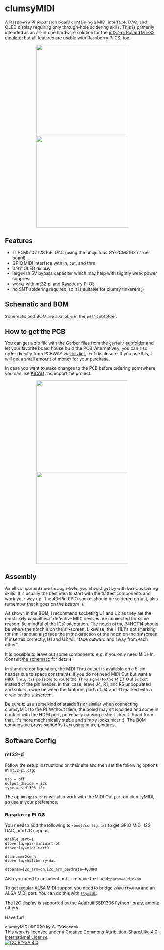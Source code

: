 # clumsyMIDI
A Raspberry Pi expansion board containing a MIDI interface, DAC, and OLED display requiring only through-hole soldering skills. This is primarily intended as an all-in-one hardware solution for the [mt32-pi Roland MT-32 emulator](https://github.com/dwhinham/mt32-pi) but all features are usable with Raspberry Pi OS, too.

<p align="center">
  <img src="https://github.com/gmcn42/clumsyMIDI/raw/main/pictures/IMGP8915-2.jpg" height="300">
  <img src="https://github.com/gmcn42/clumsyMIDI/raw/main/pictures/IMGP8907-1.jpg" height="300">
</p>

## Features
* TI PCM5102 I2S HiFi DAC (using the ubiquitous GY-PCM5102 carrier board)
* GPIO MIDI interface with in, out, and thru
* 0.91" OLED display
* large-ish 5V bypass capacitor which may help with slightly weak power supplies
* works with [mt32-pi](https://github.com/dwhinham/mt32-pi) and Raspberry Pi OS
* no SMT soldering required, so it is suitable for clumsy tinkerers ;)

## Schematic and BOM
Schematic and BOM are available in the [`pdf/` subfolder](https://github.com/gmcn42/clumsyMIDI/tree/main/pdf).

## How to get the PCB
You can get a zip file with the Gerber files from the [`gerber/` subfolder](https://github.com/gmcn42/clumsyMIDI/tree/main/gerber) and let your favorite board house build the PCB. Alternatively, you can also order directly from PCBWAY via [this link](https://www.pcbway.com/project/shareproject/clumsyMIDI___Raspberry_Pi_expansion_board.html). Full disclosure: If you use this, I will get a small amount of money for your purchase.

In case you want to make changes to the PCB before ordering somewhere, you can use [KiCAD](https://kicad.org/) and import the project.

<p align="center">
  <img src="https://github.com/gmcn42/clumsyMIDI/raw/main/pictures/IMGP8886.jpg" height="300">
  <img src="https://github.com/gmcn42/clumsyMIDI/raw/main/pictures/IMGP8888.jpg" height="300">
</p>

## Assembly
As all components are through-hole, you should get by with basic soldering skills. It is usually the best idea to start with the flattest components and work your way up. The 40-Pin GPIO socket should be soldered on last, also remember that it goes on the *bottom* :).

As shown in the BOM, I recommend socketing U1 and U2 as they are the most likely casualties if defective MIDI devices are connected for some reason. Be mindful of the ICs' orientation. The notch of the 74HCT14 should be where the notch is on the silkscreen. Likewise, the H11L1's dot (marking for Pin 1) should also face the in the direction of the notch on the silkscreen. If inserted correctly, U1 and U2 will "face outward and away from each other".

It is possible to leave out some components, e.g. if you only need MIDI-In. Consult [the schematic](https://github.com/gmcn42/clumsyMIDI/blob/main/pdf/clumsyMIDI-schematic.pdf) for details.

In standard configuration, the MIDI Thru output is available on a 5-pin header due to space constraints. If you do not need MIDI Out but want a MIDI Thru, it is possible to route the Thru signal to the MIDI-Out socket instead of the pin header. In that case, leave J4, R1, and R5 unpopulated and solder a wire between the footprint pads of J4 and R1 marked with a circle on the silkscreen.

Be sure to use some kind of standoffs or similar when connecting clumsyMIDI to the PI. Without them, the board may sit lopsided and come in contact with the HDMI port, potentially causing a short circuit. Apart from that, it's more mechanically stable and simply looks nicer :). The BOM contains the brass standoffs I am using in the pictures.

## Software Config
### mt32-pi
Follow the setup instructions on their site and then set the following options in `mt32-pi.cfg`:
```
usb = off
output_device = i2s
type = ssd1306_i2c
```
The option `gpio_thru` will also work with the MIDI Out port on clumsyMIDI, so use at your preference.

### Raspberry Pi OS
You need to add the following to `/boot/config.txt` to get GPIO MIDI, I2S DAC, adn I2C support
```
enable_uart=1
dtoverlay=pi3-miniuart-bt
dtoverlay=midi-uart0

dtparam=i2s=on
dtoverlay=hifiberry-dac

dtparam=i2c_arm=on,i2c_arm_baudrate=400000
```
Also you need to comment out or remove the line `dtparam=audio=on`

To get regular ALSA MIDI support you need to bridge `/dev/ttyAMA0` and an ALSA MIDI port. You can do this with [`ttymidi`](https://github.com/cjbarnes18/ttymidi).

The I2C display is supported by the [Adafruit SSD1306 Python library](https://github.com/adafruit/Adafruit_Python_SSD1306.git), among others.

Have fun!

clumsyMIDI ©2020 by A. Zdziarstek.<br>This work is licensed under a [Creative Commons Attribution-ShareAlike 4.0 International License](https://creativecommons.org/licenses/by-sa/4.0/).<br>[![CC BY-SA 4.0](https://licensebuttons.net/l/by-sa/4.0/88x31.png)](https://creativecommons.org/licenses/by-sa/4.0/)
